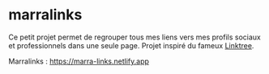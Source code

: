 # marralinks

Ce petit projet permet de regrouper tous mes liens vers mes profils sociaux et professionnels dans une seule page.
Projet inspiré du fameux [Linktree](https://linktr.ee/nicolasmarra).

Marralinks : https://marra-links.netlify.app
